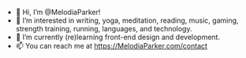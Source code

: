 - 👋 Hi, I’m @MelodiaParker!
- 👀 I’m interested in writing, yoga, meditation, reading, music, gaming, strength training, running, languages, and technology.
- 🌱 I’m currently (re)learning front-end design and development.
- 📫 You can reach me at https://MelodiaParker.com/contact

<!---
MelodiaParker/MelodiaParker is a ✨ special ✨ repository because its `README.md` (this file) appears on your GitHub profile.
You can click the Preview link to take a look at your changes.
--->
